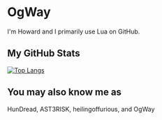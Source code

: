 # OgWay

I'm Howard and I primarily use Lua on GitHub.

## My GitHub Stats

[![Top Langs](https://github-readme-stats.vercel.app/api/top-langs/?username=<ogwayTheMagnificent>&langs_count=8&theme=radical)](https://github.com/anuraghazra/github-readme-stats)

## You may also know me as
HunDread, AST3RISK, heilingoffurious, and OgWay
